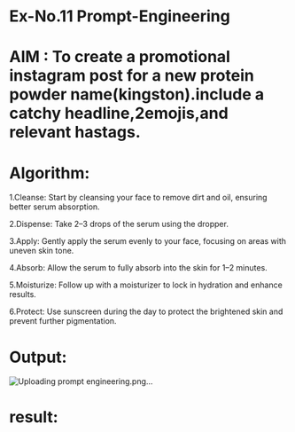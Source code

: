 # Ex-No.11 Prompt-Engineering
# AIM : To create a promotional instagram post for a new protein powder name(kingston).include a catchy headline,2emojis,and relevant hastags.
# Algorithm: 
1.Cleanse: Start by cleansing your face to remove dirt and oil, ensuring better serum absorption.

2.Dispense: Take 2–3 drops of the serum using the dropper.

3.Apply: Gently apply the serum evenly to your face, focusing on areas with uneven skin tone.

4.Absorb: Allow the serum to fully absorb into the skin for 1–2 minutes.

5.Moisturize: Follow up with a moisturizer to lock in hydration and enhance results.

6.Protect: Use sunscreen during the day to protect the brightened skin and prevent further pigmentation.

# Output:
![Uploading prompt engineering.png…]()

# result:
